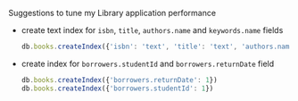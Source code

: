 Suggestions to tune my Library application performance
* create text index for `isbn`, `title`, `authors.name` and `keywords.name` fields
    ```javascript
    db.books.createIndex({'isbn': 'text', 'title': 'text', 'authors.name': 'text', 'keywords.name': 'text'})
    ```
* create index for `borrowers.studentId` and `borrowers.returnDate` field
    ```javascript
    db.books.createIndex({'borrowers.returnDate': 1})
    db.books.createIndex({'borrowers.studentId': 1})
    ```

